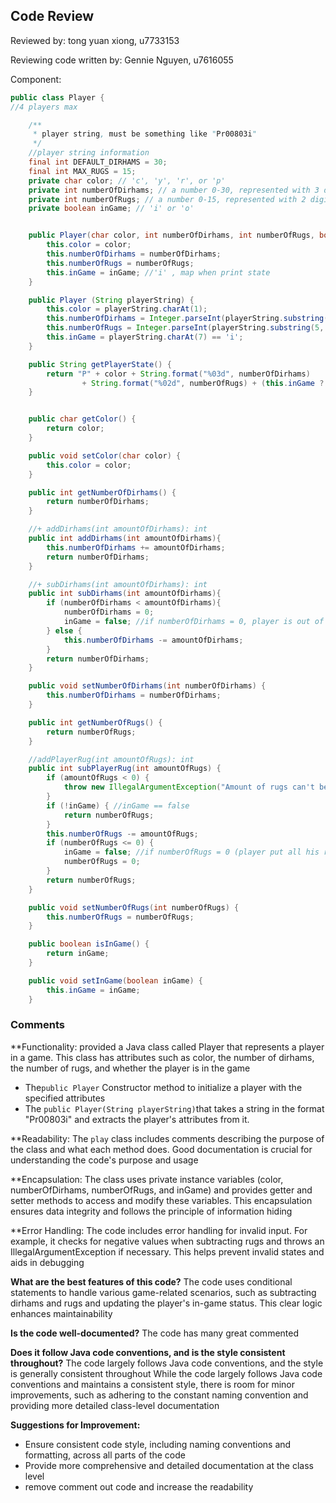 ## Code Review

Reviewed by: tong yuan xiong, u7733153

Reviewing code written by: Gennie Nguyen, u7616055

Component: <Player class>



```java
public class Player {
//4 players max

    /**
     * player string, must be something like "Pr00803i"
     */
    //player string information
    final int DEFAULT_DIRHAMS = 30;
    final int MAX_RUGS = 15;
    private char color; // 'c', 'y', 'r', or 'p'
    private int numberOfDirhams; // a number 0-30, represented with 3 digits
    private int numberOfRugs; // a number 0-15, represented with 2 digits
    private boolean inGame; // 'i' or 'o'


    public Player(char color, int numberOfDirhams, int numberOfRugs, boolean inGame) {
        this.color = color;
        this.numberOfDirhams = numberOfDirhams;
        this.numberOfRugs = numberOfRugs;
        this.inGame = inGame; //'i' , map when print state
    }

    public Player (String playerString) {
        this.color = playerString.charAt(1);
        this.numberOfDirhams = Integer.parseInt(playerString.substring(2, 5));
        this.numberOfRugs = Integer.parseInt(playerString.substring(5, 7));
        this.inGame = playerString.charAt(7) == 'i';
    }

    public String getPlayerState() {
        return "P" + color + String.format("%03d", numberOfDirhams)
                + String.format("%02d", numberOfRugs) + (this.inGame ? 'i' : 'o');
    }


    public char getColor() {
        return color;
    }

    public void setColor(char color) {
        this.color = color;
    }

    public int getNumberOfDirhams() {
        return numberOfDirhams;
    }

    //+ addDirhams(int amountOfDirhams): int
    public int addDirhams(int amountOfDirhams){
        this.numberOfDirhams += amountOfDirhams;
        return numberOfDirhams;
    }

    //+ subDirhams(int amountOfDirhams): int
    public int subDirhams(int amountOfDirhams){
        if (numberOfDirhams < amountOfDirhams){
            numberOfDirhams = 0;
            inGame = false; //if numberOfDirhams = 0, player is out of game
        } else {
            this.numberOfDirhams -= amountOfDirhams;
        }
        return numberOfDirhams;
    }

    public void setNumberOfDirhams(int numberOfDirhams) {
        this.numberOfDirhams = numberOfDirhams;
    }

    public int getNumberOfRugs() {
        return numberOfRugs;
    }

    //addPlayerRug(int amountOfRugs): int
    public int subPlayerRug(int amountOfRugs) {
        if (amountOfRugs < 0) {
            throw new IllegalArgumentException("Amount of rugs can't be negative");
        }
        if (!inGame) { //inGame == false
            return numberOfRugs;
        }
        this.numberOfRugs -= amountOfRugs;
        if (numberOfRugs <= 0) {
            inGame = false; //if numberOfRugs = 0 (player put all his rug on the board), player is out of game
            numberOfRugs = 0;
        }
        return numberOfRugs;
    }

    public void setNumberOfRugs(int numberOfRugs) {
        this.numberOfRugs = numberOfRugs;
    }

    public boolean isInGame() {
        return inGame;
    }

    public void setInGame(boolean inGame) {
        this.inGame = inGame;
    }

```

### Comments 
**Functionality:
provided a Java class called Player that represents a player in a game. This class has attributes such as color, the number of dirhams, the number of rugs, and whether the player is in the game

- The`public Player` Constructor method  to initialize a player with the specified attributes
- The `public Player(String playerString)`that takes a string in the format "Pr00803i" and extracts the player's attributes from it.

**Readability:
The `play` class includes comments describing the purpose of the class and what each method does. Good documentation is crucial for understanding the code's purpose and usage

**Encapsulation:
The class uses private instance variables (color, numberOfDirhams, numberOfRugs, and inGame) and provides getter and setter methods to access and modify these variables. This encapsulation ensures data integrity and follows the principle of information hiding

**Error Handling:
The code includes error handling for invalid input. For example, it checks for negative values when subtracting rugs and throws an IllegalArgumentException if necessary. This helps prevent invalid states and aids in debugging

**What are the best features of this code?**
The code uses conditional statements to handle various game-related scenarios, such as subtracting dirhams and rugs and updating the player's in-game status. 
This clear logic enhances maintainability

**Is the code well-documented?**
The code has many great commented

**Does it follow Java code conventions, and is the style consistent throughout?**
The code largely follows Java code conventions, and the style is generally consistent throughout
While the code largely follows Java code conventions and maintains a consistent style, there is room for minor improvements, such as adhering to the constant naming convention and providing more detailed class-level documentation

**Suggestions for Improvement:**
- Ensure consistent code style, including naming conventions and formatting, across all parts of the code
- Provide more comprehensive and detailed documentation at the class level
- remove comment out code and increase the readability